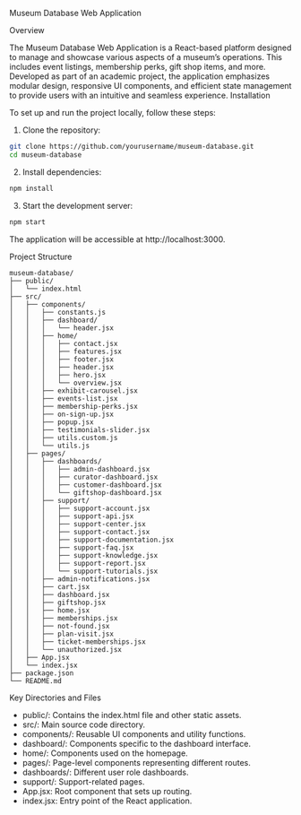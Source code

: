 Museum Database Web Application

Overview

The Museum Database Web Application is a React-based platform designed to manage and showcase various aspects of a museum’s operations. This includes event listings, membership perks, gift shop items, and more. Developed as part of an academic project, the application emphasizes modular design, responsive UI components, and efficient state management to provide users with an intuitive and seamless experience.
Installation

To set up and run the project locally, follow these steps:
1.	Clone the repository:
 ```bash
git clone https://github.com/yourusername/museum-database.git
cd museum-database
```
2. Install dependencies:
 ```bash
npm install
```
3. Start the development server:
```bash
npm start
```
The application will be accessible at http://localhost:3000.

Project Structure
```
museum-database/
├── public/
│   └── index.html
├── src/
│   ├── components/
│   │   ├── constants.js
│   │   ├── dashboard/
│   │   │   └── header.jsx
│   │   ├── home/
│   │   │   ├── contact.jsx
│   │   │   ├── features.jsx
│   │   │   ├── footer.jsx
│   │   │   ├── header.jsx
│   │   │   ├── hero.jsx
│   │   │   └── overview.jsx
│   │   ├── exhibit-carousel.jsx
│   │   ├── events-list.jsx
│   │   ├── membership-perks.jsx
│   │   ├── on-sign-up.jsx
│   │   ├── popup.jsx
│   │   ├── testimonials-slider.jsx
│   │   ├── utils.custom.js
│   │   └── utils.js
│   ├── pages/
│   │   ├── dashboards/
│   │   │   ├── admin-dashboard.jsx
│   │   │   ├── curator-dashboard.jsx
│   │   │   ├── customer-dashboard.jsx
│   │   │   └── giftshop-dashboard.jsx
│   │   ├── support/
│   │   │   ├── support-account.jsx
│   │   │   ├── support-api.jsx
│   │   │   ├── support-center.jsx
│   │   │   ├── support-contact.jsx
│   │   │   ├── support-documentation.jsx
│   │   │   ├── support-faq.jsx
│   │   │   ├── support-knowledge.jsx
│   │   │   ├── support-report.jsx
│   │   │   └── support-tutorials.jsx
│   │   ├── admin-notifications.jsx
│   │   ├── cart.jsx
│   │   ├── dashboard.jsx
│   │   ├── giftshop.jsx
│   │   ├── home.jsx
│   │   ├── memberships.jsx
│   │   ├── not-found.jsx
│   │   ├── plan-visit.jsx
│   │   ├── ticket-memberships.jsx
│   │   └── unauthorized.jsx
│   ├── App.jsx
│   └── index.jsx
├── package.json
└── README.md
```
Key Directories and Files

- public/: Contains the index.html file and other static assets.
- src/: Main source code directory.
- components/: Reusable UI components and utility functions.
- dashboard/: Components specific to the dashboard interface.
- home/: Components used on the homepage.
- pages/: Page-level components representing different routes.
- dashboards/: Different user role dashboards.
- support/: Support-related pages.
- App.jsx: Root component that sets up routing.
- index.jsx: Entry point of the React application.

